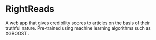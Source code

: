 # RightReads
A web app that gives credibility scores to articles on the basis of their truthful nature. Pre-trained using machine learning algorithms such as XGBOOST .
